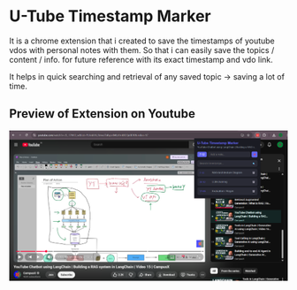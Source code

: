 # U-Tube Timestamp Marker
It is a chrome extension that i created to save the timestamps of youtube vdos with personal notes with them. So that i can easily save the topics / content / info. for future reference with its exact timestamp and vdo link.

It helps in quick searching and retrieval of any saved topic -> saving a lot of time.

## Preview of Extension on Youtube
![Extension's UI](./preview.png)
